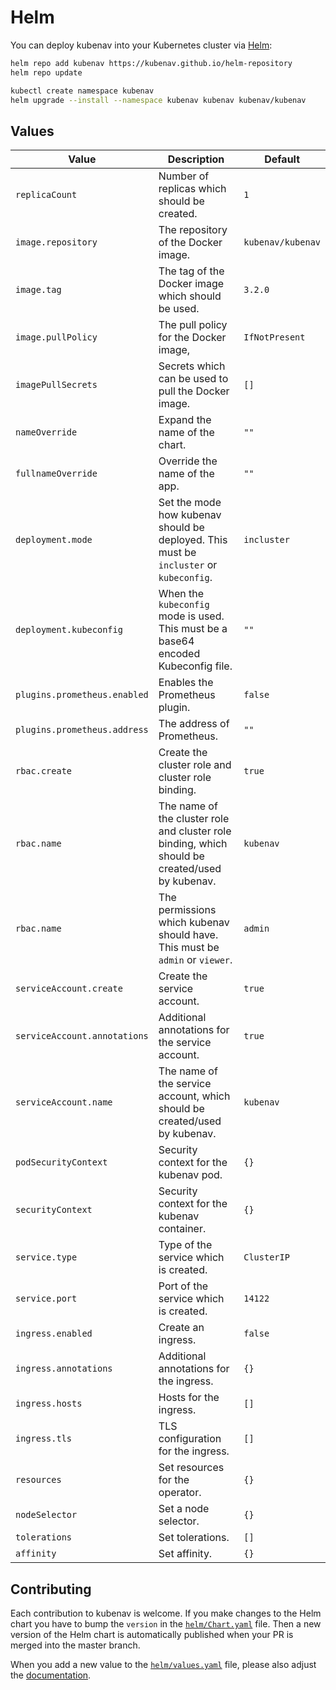 # Helm

You can deploy kubenav into your Kubernetes cluster via [Helm](https://helm.sh):

```sh
helm repo add kubenav https://kubenav.github.io/helm-repository
helm repo update

kubectl create namespace kubenav
helm upgrade --install --namespace kubenav kubenav kubenav/kubenav
```

## Values

| Value | Description | Default |
| ----- | ----------- | ------- |
| `replicaCount` | Number of replicas which should be created. | `1` |
| `image.repository` | The repository of the Docker image. | `kubenav/kubenav` |
| `image.tag` | The tag of the Docker image which should be used. | `3.2.0` |
| `image.pullPolicy` | The pull policy for the Docker image, | `IfNotPresent` |
| `imagePullSecrets` | Secrets which can be used to pull the Docker image. | `[]` |
| `nameOverride` | Expand the name of the chart. | `""` |
| `fullnameOverride` | Override the name of the app. | `""` |
| `deployment.mode` | Set the mode how kubenav should be deployed. This must be `incluster` or `kubeconfig`. | `incluster` |
| `deployment.kubeconfig` | When the `kubeconfig` mode is used. This must be a base64 encoded Kubeconfig file. | `""` |
| `plugins.prometheus.enabled` | Enables the Prometheus plugin. | `false` |
| `plugins.prometheus.address` | The address of Prometheus. | `""` |
| `rbac.create` | Create the cluster role and cluster role binding. | `true` |
| `rbac.name` | The name of the cluster role and cluster role binding, which should be created/used by kubenav. | `kubenav` |
| `rbac.name` | The permissions which kubenav should have. This must be `admin` or `viewer`. | `admin` |
| `serviceAccount.create` | Create the service account. | `true` |
| `serviceAccount.annotations` | Additional annotations for the service account. | `true` |
| `serviceAccount.name` | The name of the service account, which should be created/used by kubenav. | `kubenav` |
| `podSecurityContext` | Security context for the kubenav pod. | `{}` |
| `securityContext` | Security context for the kubenav container. | `{}` |
| `service.type` | Type of the service which is created. | `ClusterIP` |
| `service.port` | Port of the service which is created. | `14122` |
| `ingress.enabled` | Create an ingress. | `false` |
| `ingress.annotations` | Additional annotations for the ingress. | `{}` |
| `ingress.hosts` | Hosts for the ingress. | `[]` |
| `ingress.tls` | TLS configuration for the ingress. | `[]` |
| `resources` | Set resources for the operator. | `{}` |
| `nodeSelector` | Set a node selector. | `{}` |
| `tolerations` | Set tolerations. | `[]` |
| `affinity` | Set affinity. | `{}` |

## Contributing

Each contribution to kubenav is welcome. If you make changes to the Helm chart you have to bump the `version` in the [`helm/Chart.yaml`](https://github.com/kubenav/deploy/blob/master/helm/Chart.yaml) file. Then a new version of the Helm chart is automatically published when your PR is merged into the master branch.

When you add a new value to the [`helm/values.yaml`](https://github.com/kubenav/deploy/blob/master/helm/values.yaml) file, please also adjust the [documentation](https://docs.kubenav.io/web/helm/).
